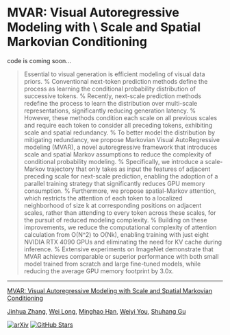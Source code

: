 # MVAR: Visual Autoregressive Modeling with \\ Scale and Spatial Markovian Conditioning
code is coming soon...
> Essential to visual generation is efficient modeling of visual data priors.
%
Conventional next-token prediction methods define the process as learning the conditional probability distribution of successive tokens.
%
Recently, next-scale prediction methods redefine the process to learn the distribution over multi-scale representations, significantly reducing generation latency.
%
However, these methods condition each scale on all previous scales and require each token to consider all preceding tokens, exhibiting scale and spatial redundancy.
%
To better model the distribution by mitigating redundancy, we propose Markovian Visual AutoRegressive modeling (MVAR), a novel autoregressive framework that introduces scale and spatial Markov assumptions to reduce the complexity of conditional probability modeling.
%
Specifically, we introduce a scale-Markov trajectory that only takes as input the features of adjacent preceding scale for next-scale prediction, enabling the adoption of a parallel training strategy that significantly reduces GPU memory consumption.
%
Furthermore, we propose spatial-Markov attention, which restricts the attention of each token to a localized neighborhood of size k at corresponding positions on adjacent scales, 
rather than attending to every token across these scales, for the pursuit of reduced modeling complexity.
%
Building on these improvements, we reduce the computational complexity of attention calculation from O(N^2) to O(Nk), enabling training with just eight NVIDIA RTX 4090 GPUs and eliminating the need for KV cache during inference.
%
Extensive experiments on ImageNet demonstrate that MVAR achieves comparable or superior performance with both small model trained from scratch and large fine-tuned models, while reducing the average GPU memory footprint by 3.0x.

---

[MVAR: Visual Autoregressive Modeling with Scale and Spatial Markovian Conditioning](https://arxiv.org/abs/2505.12742)  

[Jinhua Zhang](https://scholar.google.com/citations?user=tyYxiXoAAAAJ),  [Wei Long](https://scholar.google.com/citations?user=CsVTBJoAAAAJ),  [Minghao Han](),  [Weiyi You](https://scholar.google.com/citations?user=q4uALoAAAAAJ),  [Shuhang Gu](https://scholar.google.com/citations?user=-kSTt40AAAAJ)

[![arXiv](https://img.shields.io/badge/arXiv-2505.12742-b31b1b.svg)](https://arxiv.org/abs/2505.12742)
[![GitHub Stars](https://img.shields.io/github/stars/LabShuHangGU/MVAR?style=social)](https://github.com/LabShuHangGU/MVAR)

 

